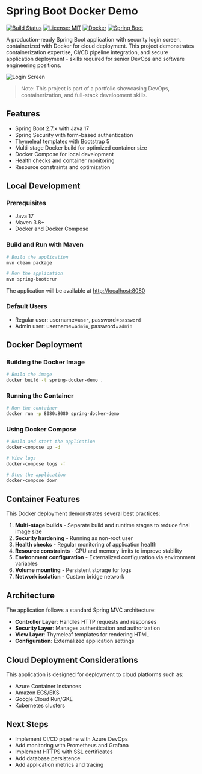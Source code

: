 # Spring Boot Docker Demo

[![Build Status](https://img.shields.io/github/workflow/status/yourusername/spring-boot-docker-demo/Spring%20Boot%20Docker%20Demo%20CI?style=flat-square)](https://github.com/yourusername/spring-boot-docker-demo/actions)
[![License: MIT](https://img.shields.io/badge/License-MIT-yellow.svg?style=flat-square)](https://opensource.org/licenses/MIT)
[![Docker](https://img.shields.io/badge/Docker-Enabled-blue.svg?style=flat-square&logo=docker)](https://www.docker.com/)
[![Spring Boot](https://img.shields.io/badge/Spring%20Boot-2.7.12-green.svg?style=flat-square&logo=spring)](https://spring.io/projects/spring-boot)

A production-ready Spring Boot application with security login screen, containerized with Docker for cloud deployment. This project demonstrates containerization expertise, CI/CD pipeline integration, and secure application deployment - skills required for senior DevOps and software engineering positions.

![Login Screen](docs/images/login-screenshot.png)

> Note: This project is part of a portfolio showcasing DevOps, containerization, and full-stack development skills.

## Features

- Spring Boot 2.7.x with Java 17
- Spring Security with form-based authentication
- Thymeleaf templates with Bootstrap 5
- Multi-stage Docker build for optimized container size
- Docker Compose for local development
- Health checks and container monitoring
- Resource constraints and optimization

## Local Development

### Prerequisites
- Java 17
- Maven 3.8+
- Docker and Docker Compose

### Build and Run with Maven

```bash
# Build the application
mvn clean package

# Run the application
mvn spring-boot:run
```

The application will be available at [http://localhost:8080](http://localhost:8080)

### Default Users

- Regular user: username=`user`, password=`password`
- Admin user: username=`admin`, password=`admin`

## Docker Deployment

### Building the Docker Image

```bash
# Build the image
docker build -t spring-docker-demo .
```

### Running the Container

```bash
# Run the container
docker run -p 8080:8080 spring-docker-demo
```

### Using Docker Compose

```bash
# Build and start the application
docker-compose up -d

# View logs
docker-compose logs -f

# Stop the application
docker-compose down
```

## Container Features

This Docker deployment demonstrates several best practices:

1. **Multi-stage builds** - Separate build and runtime stages to reduce final image size
2. **Security hardening** - Running as non-root user
3. **Health checks** - Regular monitoring of application health
4. **Resource constraints** - CPU and memory limits to improve stability
5. **Environment configuration** - Externalized configuration via environment variables
6. **Volume mounting** - Persistent storage for logs
7. **Network isolation** - Custom bridge network

## Architecture

The application follows a standard Spring MVC architecture:
- **Controller Layer**: Handles HTTP requests and responses
- **Security Layer**: Manages authentication and authorization
- **View Layer**: Thymeleaf templates for rendering HTML
- **Configuration**: Externalized application settings

## Cloud Deployment Considerations

This application is designed for deployment to cloud platforms such as:

- Azure Container Instances
- Amazon ECS/EKS
- Google Cloud Run/GKE
- Kubernetes clusters

## Next Steps

- Implement CI/CD pipeline with Azure DevOps
- Add monitoring with Prometheus and Grafana
- Implement HTTPS with SSL certificates
- Add database persistence
- Add application metrics and tracing
